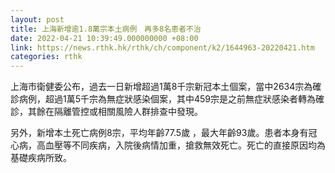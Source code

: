 ```yaml
---
layout: post
title: 上海新增逾1.8萬宗本土病例　再多8名患者不治
date: 2022-04-21 10:39:49.000000000 +08:00
link: https://news.rthk.hk/rthk/ch/component/k2/1644963-20220421.htm
categories: rthk
---
```


上海市衛健委公布，過去一日新增超過1萬8千宗新冠本土個案，當中2634宗為確診病例，超過1萬5千宗為無症狀感染個案，其中459宗是之前無症狀感染者轉為確診，其餘在隔離管控或相關風險人群排查中發現。

另外，新增本土死亡病例8宗，平均年齡77.5歲 ，最大年齡93歲。患者本身有冠心病，高血壓等不同疾病，入院後病情加重，搶救無效死亡。死亡的直接原因均為基礎疾病所致。
